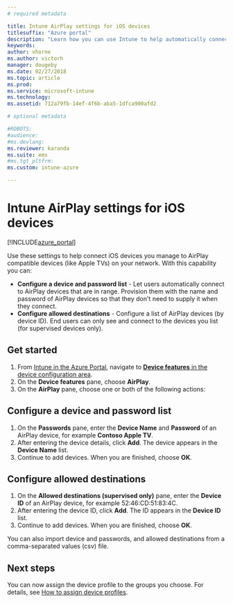 ```yaml
---
# required metadata

title: Intune AirPlay settings for iOS devices
titlesuffix: "Azure portal"
description: "Learn how you can use Intune to help automatically connect iOS devices to AirPlay compatible devices."
keywords:
author: vhorne
ms.author: victorh
manager: dougeby
ms.date: 02/27/2018
ms.topic: article
ms.prod:
ms.service: microsoft-intune
ms.technology:
ms.assetid: 712a79fb-14ef-4f6b-aba5-1dfca900afd2

# optional metadata

#ROBOTS:
#audience:
#ms.devlang:
ms.reviewer: karanda
ms.suite: ems
#ms.tgt_pltfrm:
ms.custom: intune-azure

---
```


# Intune AirPlay settings for iOS devices

[!INCLUDE[azure_portal](./includes/azure_portal.md)]

Use these settings to help connect iOS devices you manage to AirPlay compatible devices (like Apple TVs) on your network.
With this capability you can:

- **Configure a device and password list** - Let users automatically connect to AirPlay devices that are in range. Provision them with the name and password of AirPlay devices so that they don't need to supply it when they connect.
- **Configure allowed destinations** - Configure a list of AirPlay devices (by device ID). End users can only see and connect to the devices you list (for supervised devices only).

## Get started

1. From [Intune in the Azure Portal](https://portal.azure.com), navigate to [**Device features** in the device configuration area](device-features-configure.md). 
1. On the **Device features** pane, choose **AirPlay**.
2. On the **AirPlay** pane, choose one or both of the following actions:

## Configure a device and password list

1. On the **Passwords** pane, enter the **Device Name** and **Password** of an AirPlay device, for example **Contoso Apple TV**.
2. After entering the device details, click **Add**. The device appears in the **Device Name** list.
3. Continue to add devices. When you are finished, choose **OK**.


## Configure allowed destinations

1. On the **Allowed destinations (supervised only)** pane, enter the **Device ID** of an AirPlay device, for example 52:46:CD:51:83:4C.
2. After entering the device ID, click **Add**. The ID appears in the **Device ID** list.
3. Continue to add devices. When you are finished, choose **OK**.

You can also import device and passwords, and allowed destinations from a comma-separated values (csv) file.


## Next steps

You can now assign the device profile to the groups you choose. For details, see [How to assign device profiles](device-profile-assign.md).

